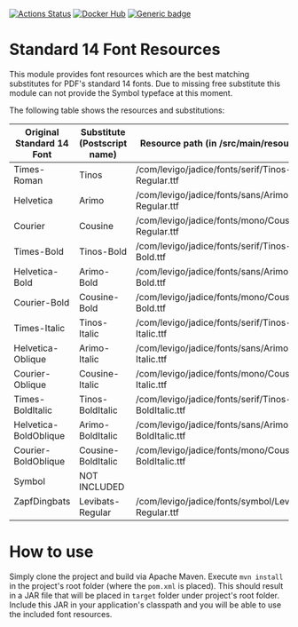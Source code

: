 [![Actions Status](https://github.com/levigo/documentplatform-standard14-fonts/workflows/Continuous%20Delivery/badge.svg)](https://github.com/levigo/documentplatform-standard14-fonts/actions)
[![Docker Hub](https://img.shields.io/badge/MADE%20with-JAVA-RED.svg)](#JAVA)
[![Generic badge](https://img.shields.io/badge/current%20version-2.3.2-1abc9c.svg)](https://github.com/levigo/documentplatform-standard14-fonts/releases/tag/documentplatform-standard14-fonts-2.3)

# Standard 14 Font Resources

This module provides font resources which are the best matching substitutes for PDF's standard 14 fonts. Due to missing free substitute this module can not provide the Symbol typeface at this moment.

The following table shows the resources and substitutions:

| Original Standard 14 Font  | Substitute (Postscript name)      | Resource path (in /src/main/resources)               |
| -------------------------- | --------------------------------  | ---------------------------------------------------- |
| Times-Roman                | Tinos                             | /com/levigo/jadice/fonts/serif/Tinos-Regular.ttf     |
| Helvetica                  | Arimo                             | /com/levigo/jadice/fonts/sans/Arimo-Regular.ttf      |
| Courier                    | Cousine                           | /com/levigo/jadice/fonts/mono/Cousine-Regular.ttf    |
| Times-Bold                 | Tinos-Bold                        | /com/levigo/jadice/fonts/serif/Tinos-Bold.ttf        |
| Helvetica-Bold             | Arimo-Bold                        | /com/levigo/jadice/fonts/sans/Arimo-Bold.ttf         |
| Courier-Bold               | Cousine-Bold                      | /com/levigo/jadice/fonts/mono/Cousine-Bold.ttf       |
| Times-Italic               | Tinos-Italic                      | /com/levigo/jadice/fonts/serif/Tinos-Italic.ttf      |
| Helvetica-Oblique          | Arimo-Italic                      | /com/levigo/jadice/fonts/sans/Arimo-Italic.ttf       |
| Courier-Oblique            | Cousine-Italic                    | /com/levigo/jadice/fonts/mono/Cousine-Italic.ttf     |
| Times-BoldItalic           | Tinos-BoldItalic                  | /com/levigo/jadice/fonts/serif/Tinos-BoldItalic.ttf  |
| Helvetica-BoldOblique      | Arimo-BoldItalic                  | /com/levigo/jadice/fonts/sans/Arimo-BoldItalic.ttf   |
| Courier-BoldOblique        | Cousine-BoldItalic                | /com/levigo/jadice/fonts/mono/Cousine-BoldItalic.ttf |
| Symbol                     | NOT INCLUDED                      |                                                      |
| ZapfDingbats               | Levibats-Regular				     | /com/levigo/jadice/fonts/symbol/Levibats-Regular.ttf         |

# How to use

Simply clone the project and build via Apache Maven. Execute `mvn install` in the project's root folder (where the `pom.xml` is placed). This should result in a JAR file that will be placed in `target` folder under project's root folder. Include this JAR in your application's classpath and you will be able to use the included font resources.
